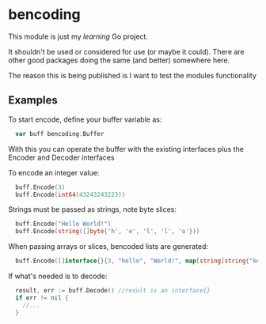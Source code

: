 # bencoding

This module is just my _learning_ Go project.

It shouldn't be used or considered for use (or maybe it could). There are other good packages doing the same (and better) somewhere here.

The reason this is being published is I want to test the modules functionality

## Examples

To start encode, define your buffer variable as:

```go
  var buff bencoding.Buffer
```

With this you can operate the buffer with the existing interfaces plus the Encoder and Decoder interfaces

To encode an integer value:

```go
  buff.Encode(3)
  buff.Encode(int64(43243243223))
```

Strings must be passed as strings, note byte slices:

```go
  buff.Encode("Hello World!")
  buff.Encode(string([]byte{'h', 'e', 'l', 'l', 'o'}))
```

When passing arrays or slices, bencoded lists are generated:

```go
  buff.Encode([]interface{}{3, "hello", "World!", map[string]string{"key1": "value1", "key2": "value2"}})
```

If what's needed is to decode:

```go
  result, err := buff.Decode() //result is an interface{}
  if err != nil {
    //...
  }
```
